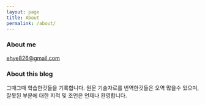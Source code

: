 ```yaml
---
layout: page
title: About
permalink: /about/
---
```



### About me
  ehye826@gmail.com      

        
### About this blog
  그때그때 학습한것들을 기록합니다. 원문 기술자료를 번역한것들은 오역 많을수 있으며,     
  잘못된 부분에 대한 지적 및 조언은 언제나 환영합니다.

   
      
      
